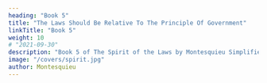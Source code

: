 ```yaml
---
heading: "Book 5"
title: "The Laws Should Be Relative To The Principle Of Government"
linkTitle: "Book 5"
weight: 10
# "2021-09-30"
description: "Book 5 of The Spirit of the Laws by Montesquieu Simplified in 19 chapters"
image: "/covers/spirit.jpg"
author: Montesquieu
---
```

